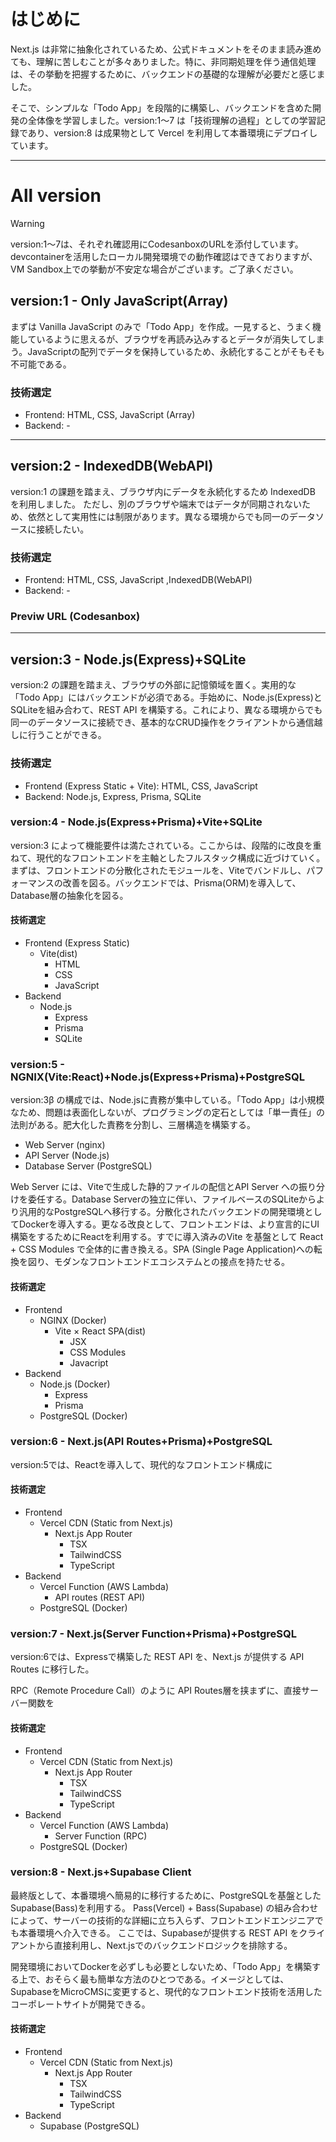 # はじめに

Next.js は非常に抽象化されているため、公式ドキュメントをそのまま読み進めても、理解に苦しむことが多々ありました。特に、非同期処理を伴う通信処理は、その挙動を把握するために、バックエンドの基礎的な理解が必要だと感じました。

そこで、シンプルな「Todo App」を段階的に構築し、バックエンドを含めた開発の全体像を学習しました。version:1〜7 は「技術理解の過程」としての学習記録であり、version:8 は成果物として Vercel を利用して本番環境にデプロイしています。

---
# All version

>[!WARNING]
version:1〜7は、それぞれ確認用にCodesanboxのURLを添付しています。devcontainerを活用したローカル開発環境での動作確認はできておりますが、VM Sandbox上での挙動が不安定な場合がございます。ご了承ください。

## version:1 - Only JavaScript(Array)

まずは Vanilla JavaScript のみで「Todo App」を作成。一見すると、うまく機能しているように思えるが、ブラウザを再読み込みするとデータが消失してしまう。JavaScriptの配列でデータを保持しているため、永続化することがそもそも不可能である。

### 技術選定
- Frontend: HTML, CSS, JavaScript (Array)
- Backend: -


---

## version:2 - IndexedDB(WebAPI)

version:1 の課題を踏まえ、ブラウザ内にデータを永続化するため IndexedDB を利用しました。
ただし、別のブラウザや端末ではデータが同期されないため、依然として実用性には制限があります。異なる環境からでも同一のデータソースに接続したい。

### 技術選定
- Frontend: HTML, CSS, JavaScript ,IndexedDB(WebAPI)
- Backend: -

### Previw URL (Codesanbox)
---

## version:3 - Node.js(Express)+SQLite

version:2 の課題を踏まえ、ブラウザの外部に記憶領域を置く。実用的な「Todo App」にはバックエンドが必須である。手始めに、Node.js(Express)とSQLiteを組み合わて、REST API を構築する。これにより、異なる環境からでも同一のデータソースに接続でき、基本的なCRUD操作をクライアントから通信越しに行うことができる。

### 技術選定
- Frontend (Express Static + Vite): HTML, CSS, JavaScript
- Backend: Node.js, Express, Prisma, SQLite

### version:4 - Node.js(Express+Prisma)+Vite+SQLite

version:3 によって機能要件は満たされている。ここからは、段階的に改良を重ねて、現代的なフロントエンドを主軸としたフルスタック構成に近づけていく。まずは、フロントエンドの分散化されたモジュールを、Viteでバンドルし、パフォーマンスの改善を図る。バックエンドでは、Prisma(ORM)を導入して、Database層の抽象化を図る。

#### 技術選定
- Frontend (Express Static)
  - Vite(dist)
    - HTML
    - CSS
    - JavaScript
- Backend
  - Node.js
    - Express
    - Prisma
    - SQLite

### version:5 - NGNIX(Vite:React)+Node.js(Express+Prisma)+PostgreSQL

version:3β の構成では、Node.jsに責務が集中している。「Todo App」は小規模なため、問題は表面化しないが、プログラミングの定石としては「単一責任」の法則がある。肥大化した責務を分割し、三層構造を構築する。

- Web Server (nginx)
- API Server (Node.js)
- Database Server (PostgreSQL)

Web Server には、Viteで生成した静的ファイルの配信とAPI Server への振り分けを委任する。Database Serverの独立に伴い、ファイルベースのSQLiteからより汎用的なPostgreSQLへ移行する。分散化されたバックエンドの開発環境としてDockerを導入する。更なる改良として、フロントエンドは、より宣言的にUI構築をするためにReactを利用する。すでに導入済みのVite を基盤として React + CSS Modules で全体的に書き換える。SPA (Single Page Application)への転換を図り、モダンなフロントエンドエコシステムとの接点を持たせる。

#### 技術選定
- Frontend
  - NGINX (Docker)
    - Vite × React SPA(dist)
      - JSX
      - CSS Modules
      - Javacript
- Backend
  - Node.js (Docker)
    - Express
    - Prisma
  - PostgreSQL (Docker)


### version:6 - Next.js(API Routes+Prisma)+PostgreSQL

version:5では、Reactを導入して、現代的なフロントエンド構成に

#### 技術選定
- Frontend
  - Vercel CDN (Static from Next.js)
    - Next.js App Router
      - TSX
      - TailwindCSS
      - TypeScript
- Backend
  - Vercel Function (AWS Lambda)
    - API routes (REST API)
  - PostgreSQL (Docker)


### version:7 - Next.js(Server Function+Prisma)+PostgreSQL

version:6では、Expressで構築した REST API を、Next.js が提供する API Routes に移行した。

RPC（Remote Procedure Call）のように API Routes層を挟まずに、直接サーバー関数を

#### 技術選定
- Frontend
  - Vercel CDN (Static from Next.js)
    - Next.js App Router
      - TSX
      - TailwindCSS
      - TypeScript
- Backend
  - Vercel Function (AWS Lambda)
    - Server Function (RPC)
  - PostgreSQL (Docker)


### version:8 - Next.js+Supabase Client

最終版として、本番環境へ簡易的に移行するために、PostgreSQLを基盤としたSupabase(Bass)を利用する。
Pass(Vercel) + Bass(Supabase) の組み合わせによって、サーバーの技術的な詳細に立ち入らず、フロントエンドエンジニアでも本番環境へ介入できる。
ここでは、Supabaseが提供する REST API をクライアントから直接利用し、Next.jsでのバックエンドロジックを排除する。

開発環境においてDockerを必ずしも必要としないため、「Todo App」を構築する上で、おそらく最も簡単な方法のひとつである。イメージとしては、SupabaseをMicroCMSに変更すると、現代的なフロントエンド技術を活用したコーポレートサイトが開発できる。

#### 技術選定
- Frontend
  - Vercel CDN (Static from Next.js)
    - Next.js App Router
      - TSX
      - TailwindCSS
      - TypeScript
- Backend
  - Supabase (PostgreSQL)
